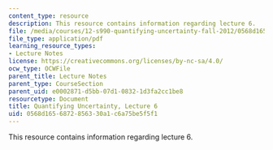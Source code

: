 ```yaml
---
content_type: resource
description: This resource contains information regarding lecture 6.
file: /media/courses/12-s990-quantifying-uncertainty-fall-2012/0568d1656872856330a1c6a75be5f5f1_MIT12_S990F12_lec6.pdf
file_type: application/pdf
learning_resource_types:
- Lecture Notes
license: https://creativecommons.org/licenses/by-nc-sa/4.0/
ocw_type: OCWFile
parent_title: Lecture Notes
parent_type: CourseSection
parent_uid: e0002871-d5bb-07d1-0832-1d3fa2cc1be8
resourcetype: Document
title: Quantifying Uncertainty, Lecture 6
uid: 0568d165-6872-8563-30a1-c6a75be5f5f1
---
```

This resource contains information regarding lecture 6.